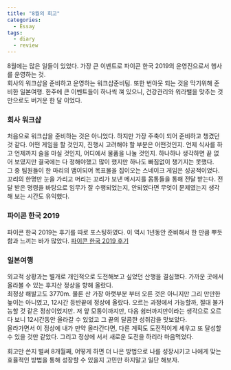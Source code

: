 ```yaml
---
title: "8월의 회고"
categories:
  - Essay
tags:
  - diary
  - review
---
```


8월에는 많은 일들이 있었다. 가장 큰 이벤트로 파이콘 한국 2019의 운영진으로서 행사를 운영하는 것.  
회사의 워크샵을 준비하고 운영하는 워크샵준비팀.
또한 번아웃 되는 것을 막기위해 준비한 일본여행. 한주에 큰 이벤트들이 하나씩 껴 있으니, 건강관리와 워라밸을 맞추는 것 만으로도 버거운 한 달 이었다.

### 회사 워크샵
처음으로 워크샵을 준비하는 것은 아니었다. 하지만 가장 주축이 되어 준비하고 챙겼던 것 같다. 어떤 게임을 할 것인지, 진행시 고려해야 할 부분은 어떤것인지. 언제 식사를 하고 언제까지 술을 마실 것인지, 어디에서 물품을 나눌 것인지. 하나하나 생각하면 끝 없어 보였지만 결국에는 다 정해야했고 많이 했지만 하나도 빠짐없이 챙기지는 못했다.  
그 중 팀원들이 한 마리의 뱀이되어 목표물을 집이오는 스네이크 게임은 성공적이었다.  
꼬리의 한명만 눈을 가리고 머리는 꼬리가 보낸 메시지를 몸통들을 통해 전달 받는다. 전달 받은 명령을 바탕으로 임무가 잘 수행되었는지, 안되었다면 무엇이 문제였는지 생각해 보는 시간도 유익했다.

### 파이콘 한국 2019
파이콘 한국 2019는 후기를 따로 포스팅하였다. 이 역시 1년동안 준비해서 한 만큼 뿌듯함과 느끼는 바가 많았다.
[파이콘 한국 2019 후기]()

### 일본여행
외교적 상황과는 별개로 개인적으로 도전해보고 싶었던 산행을 결심했다. 가까운 곳에서 올라볼 수 있는 후지산 정상을 향해 올랐다.  
최정상 해발고도 3770m. 물론 산 가장 아랫부분 부터 오른 것은 아니지만 그리 만만한 높이는 아니였고, 12시간 등반끝에 정상에 올랐다. 오르는 과정에서 가능할까, 절대 불가능할 것 같은 정상이었지만. 저 앞 모퉁이까지만, 다음 쉼터까지만이라는 생각으로 오르다 보니 12시간동안 올라갈 수 있었고 그 끝의 달콤한 성취감을 맛보았다.  
올라가면서 이 정상에 내가 만약 올라간다면, 다른 계획도 도전적이게 세우고 또 달성할 수 있을 것만 같았다. 그리고 정상에 서서 새로운 도전을 하리라 마음먹었다.

회고만 쓴지 벌써 8개월째, 어떻게 하면 더 나은 방법으로 나를 성장시키고 나에게 맞는 효율적인 방법을 통해 성장할 수 있을지 고민만 하지말고 일단 해보자.
